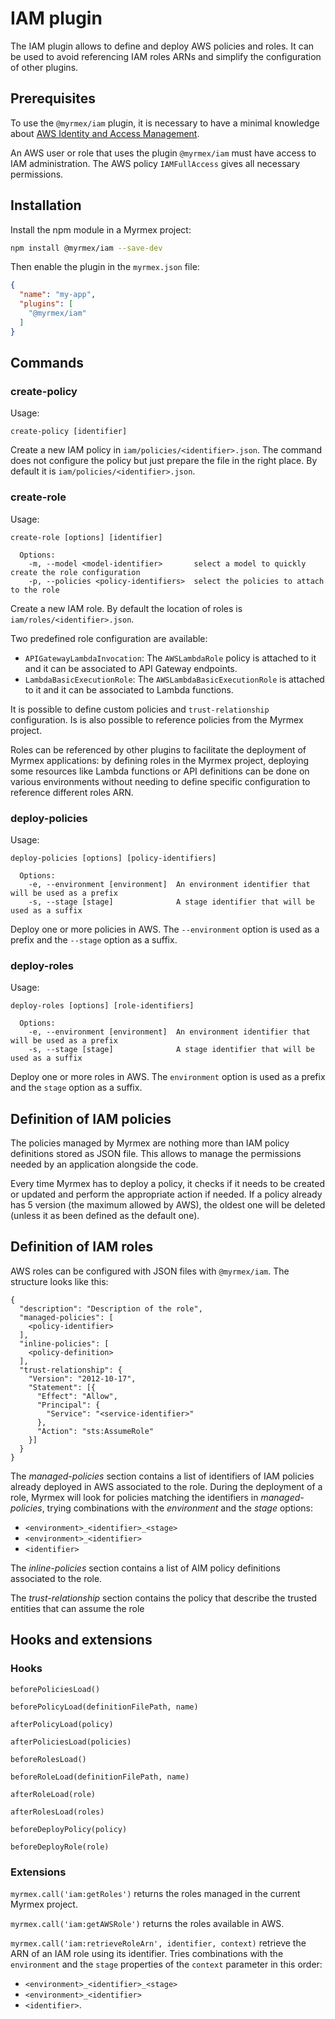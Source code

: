 # IAM plugin

The IAM plugin allows to define and deploy AWS policies and roles. It can be used to avoid referencing IAM roles ARNs and
simplify the configuration of other plugins.

## Prerequisites

To use the `@myrmex/iam` plugin, it is necessary to have a minimal knowledge about [AWS Identity and Access Management](https://aws.amazon.com/iam/).

An AWS user or role that uses the plugin `@myrmex/iam` must have access to IAM administration. The AWS policy `IAMFullAccess`
gives all necessary permissions.

## Installation

Install the npm module in a Myrmex project:

```bash
npm install @myrmex/iam --save-dev
```

Then enable the plugin in the `myrmex.json` file:

```json
{
  "name": "my-app",
  "plugins": [
    "@myrmex/iam"
  ]
}
```

## Commands

### create-policy

Usage:

```
create-policy [identifier]
```

Create a new IAM policy in `iam/policies/<identifier>.json`. The command does not configure the policy but just prepare the
file in the right place. By default it is `iam/policies/<identifier>.json`.

### create-role

Usage:

```
create-role [options] [identifier]

  Options:
    -m, --model <model-identifier>       select a model to quickly create the role configuration
    -p, --policies <policy-identifiers>  select the policies to attach to the role
```

Create a new IAM role. By default the location of roles is `iam/roles/<identifier>.json`.

Two predefined role configuration are available:

*   `APIGatewayLambdaInvocation`: The `AWSLambdaRole` policy is attached to it and it can be associated to API Gateway
     endpoints.
*   `LambdaBasicExecutionRole`: The `AWSLambdaBasicExecutionRole` is attached to it and it can be associated to Lambda
     functions.

It is possible to define custom policies and `trust-relationship` configuration. Is is also possible to reference
policies from the Myrmex project.

Roles can be referenced by other plugins to facilitate the deployment of Myrmex applications: by defining roles in the Myrmex
project, deploying some resources like Lambda functions or API definitions can be done on various environments without
needing to define specific configuration to reference different roles ARN.

### deploy-policies

Usage:

```
deploy-policies [options] [policy-identifiers]

  Options:
    -e, --environment [environment]  An environment identifier that will be used as a prefix
    -s, --stage [stage]              A stage identifier that will be used as a suffix
```

Deploy one or more policies in AWS. The `--environment` option is used as a prefix and the `--stage` option as a suffix.

### deploy-roles

Usage:

```
deploy-roles [options] [role-identifiers]

  Options:
    -e, --environment [environment]  An environment identifier that will be used as a prefix
    -s, --stage [stage]              A stage identifier that will be used as a suffix
```

Deploy one or more roles in AWS. The `environment` option is used as a prefix and the `stage` option as a suffix.

## Definition of IAM policies

The policies managed by Myrmex are nothing more than IAM policy definitions stored as JSON file. This allows to manage the
permissions needed by an application alongside the code.

Every time Myrmex has to deploy a policy, it checks if it needs to be created or updated and perform the appropriate action
if needed. If a policy already has 5 version (the maximum allowed by AWS), the oldest one will be deleted (unless it as been
defined as the default one).

## Definition of IAM roles

AWS roles can be configured with JSON files with `@myrmex/iam`. The structure looks like this:

```
{
  "description": "Description of the role",
  "managed-policies": [
    <policy-identifier>
  ],
  "inline-policies": [
    <policy-definition>
  ],
  "trust-relationship": {
    "Version": "2012-10-17",
    "Statement": [{
      "Effect": "Allow",
      "Principal": {
        "Service": "<service-identifier>"
      },
      "Action": "sts:AssumeRole"
    }]
  }
}
```

The *managed-policies* section contains a list of identifiers of IAM policies already deployed in AWS associated to the role.
During the deployment of a role, Myrmex will look for policies matching the identifiers in *managed-policies*, trying
combinations with the *environment* and the *stage* options:

*   `<environment>_<identifier>_<stage>`
*   `<environment>_<identifier>`
*   `<identifier>`

The *inline-policies* section contains a list of AIM policy definitions associated to the role.

The *trust-relationship* section contains the policy that describe the trusted entities that can assume the role

## Hooks and extensions

### Hooks

`beforePoliciesLoad()`

`beforePolicyLoad(definitionFilePath, name)`

`afterPolicyLoad(policy)`

`afterPoliciesLoad(policies)`

`beforeRolesLoad()`

`beforeRoleLoad(definitionFilePath, name)`

`afterRoleLoad(role)`

`afterRolesLoad(roles)`

`beforeDeployPolicy(policy)`

`beforeDeployRole(role)`

### Extensions

`myrmex.call('iam:getRoles')` returns the roles managed in the current Myrmex project.

`myrmex.call('iam:getAWSRole')` returns the roles available in AWS.

`myrmex.call('iam:retrieveRoleArn', identifier, context)` retrieve the ARN of an IAM role using its identifier. Tries
combinations with the `environment` and the `stage` properties of the `context` parameter in this order:

*   `<environment>_<identifier>_<stage>`
*   `<environment>_<identifier>`
*   `<identifier>`.
